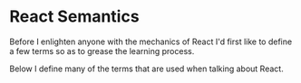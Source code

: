 # React Semantics

Before I enlighten anyone with the mechanics of React I'd first like to define a few terms so as to grease the learning process. 

Below I define many of the terms that are used when talking about React.









